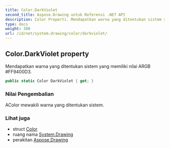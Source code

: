 ```yaml
---
title: Color.DarkViolet
second_title: Aspose.Drawing untuk Referensi .NET API
description: Color Properti. Mendapatkan warna yang ditentukan sistem yang memiliki nilai ARGB FF9400D3.
type: docs
weight: 380
url: /id/net/system.drawing/color/darkviolet/
---
```

## Color.DarkViolet property

Mendapatkan warna yang ditentukan sistem yang memiliki nilai ARGB #FF9400D3.

```csharp
public static Color DarkViolet { get; }
```

### Nilai Pengembalian

AColor mewakili warna yang ditentukan sistem.

### Lihat juga

* struct [Color](../)
* ruang nama [System.Drawing](../../color/)
* perakitan [Aspose.Drawing](../../../)



